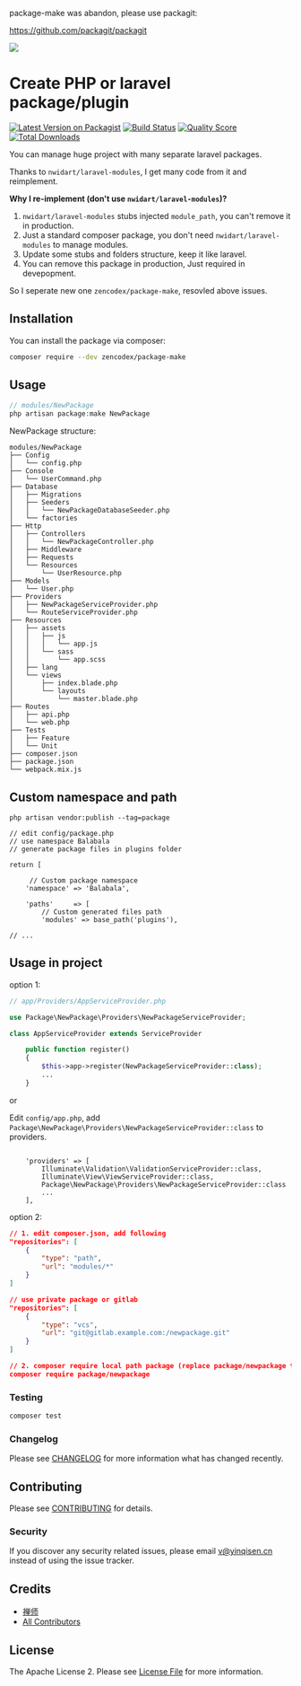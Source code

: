 package-make was abandon, please use packagit:

<https://github.com/packagit/packagit>

![](https://gitee.com/zencodex/images/raw/master/package-make.png)

# Create PHP or laravel package/plugin

[![Latest Version on Packagist](https://img.shields.io/packagist/v/zencodex/package-make.svg?style=flat-square)](https://packagist.org/packages/zencodex/package-make)
[![Build Status](https://img.shields.io/travis/zencodex/package-make/master.svg?style=flat-square)](https://travis-ci.org/zencodex/package-make)
[![Quality Score](https://img.shields.io/scrutinizer/g/zencodex/package-make.svg?style=flat-square)](https://scrutinizer-ci.com/g/zencodex/package-make)
[![Total Downloads](https://img.shields.io/packagist/dt/zencodex/package-make.svg?style=flat-square)](https://packagist.org/packages/zencodex/package-make)

You can manage huge project with many separate laravel packages.

Thanks to `nwidart/laravel-modules`, I get many code from it and reimplement.

**Why I re-implement (don't use `nwidart/laravel-modules`)?**

1. `nwidart/laravel-modules` stubs injected `module_path`, you can't remove it in production.
2. Just a standard composer package, you don't need `nwidart/laravel-modules` to manage modules.
3. Update some stubs and folders structure, keep it like laravel.
4. You can remove this package in production, Just required in devepopment.

So I seperate new one `zencodex/package-make`, resovled above issues.

## Installation

You can install the package via composer:

```bash
composer require --dev zencodex/package-make
```

## Usage

``` php
// modules/NewPackage
php artisan package:make NewPackage
```

NewPackage structure:

```
modules/NewPackage
├── Config
│   └── config.php
├── Console
│   └── UserCommand.php
├── Database
│   ├── Migrations
│   ├── Seeders
│   │   └── NewPackageDatabaseSeeder.php
│   └── factories
├── Http
│   ├── Controllers
│   │   └── NewPackageController.php
│   ├── Middleware
│   ├── Requests
│   └── Resources
│       └── UserResource.php
├── Models
│   └── User.php
├── Providers
│   ├── NewPackageServiceProvider.php
│   └── RouteServiceProvider.php
├── Resources
│   ├── assets
│   │   ├── js
│   │   │   └── app.js
│   │   └── sass
│   │       └── app.scss
│   ├── lang
│   └── views
│       ├── index.blade.php
│       └── layouts
│           └── master.blade.php
├── Routes
│   ├── api.php
│   └── web.php
├── Tests
│   ├── Feature
│   └── Unit
├── composer.json
├── package.json
└── webpack.mix.js
```

## Custom namespace and path

`php artisan vendor:publish --tag=package`

```.php
// edit config/package.php
// use namespace Balabala
// generate package files in plugins folder

return [

     // Custom package namespace
    'namespace' => 'Balabala',

    'paths'     => [
        // Custom generated files path
        'modules' => base_path('plugins'),

// ...

```


## Usage in project

option 1:

```php
// app/Providers/AppServiceProvider.php

use Package\NewPackage\Providers\NewPackageServiceProvider;

class AppServiceProvider extends ServiceProvider

    public function register()
    {
        $this->app->register(NewPackageServiceProvider::class);
        ...
    }
```

or 

Edit `config/app.php`, add `Package\NewPackage\Providers\NewPackageServiceProvider::class` to providers.

```.php

    'providers' => [
        Illuminate\Validation\ValidationServiceProvider::class,
        Illuminate\View\ViewServiceProvider::class,
        Package\NewPackage\Providers\NewPackageServiceProvider::class
        ...
    ],

```

option 2:

```.json
// 1. edit composer.json, add following
"repositories": [
    {
        "type": "path",
        "url": "modules/*"
    }
]

// use private package or gitlab
"repositories": [
    {
        "type": "vcs",
        "url": "git@gitlab.example.com:/newpackage.git"
    }
]

// 2. composer require local path package (replace package/newpackage to yours)
composer require package/newpackage
```

### Testing

``` bash
composer test
```

### Changelog

Please see [CHANGELOG](CHANGELOG.md) for more information what has changed recently.

## Contributing

Please see [CONTRIBUTING](CONTRIBUTING.md) for details.

### Security

If you discover any security related issues, please email v@yinqisen.cn instead of using the issue tracker.

## Credits

- [禅师](https://github.com/zencodex)
- [All Contributors](../../contributors)

## License

The Apache License 2. Please see [License File](LICENSE.md) for more information.

